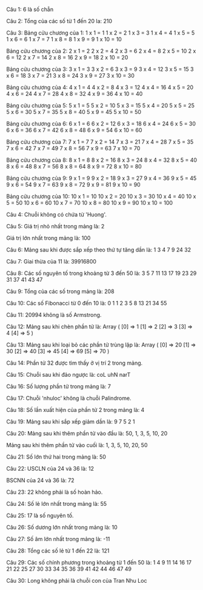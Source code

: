 Câu 1: 6 là số chẵn

Câu 2: Tổng của các số từ 1 đến 20 la: 210

Câu 3: Bảng cửu chương của 1:
1 x 1 = 1
1 x 2 = 2
1 x 3 = 3
1 x 4 = 4
1 x 5 = 5
1 x 6 = 6
1 x 7 = 7
1 x 8 = 8
1 x 9 = 9
1 x 10 = 10

Bảng cửu chương của 2:
2 x 1 = 2
2 x 2 = 4
2 x 3 = 6
2 x 4 = 8
2 x 5 = 10
2 x 6 = 12
2 x 7 = 14
2 x 8 = 16
2 x 9 = 18
2 x 10 = 20

Bảng cửu chương của 3:
3 x 1 = 3
3 x 2 = 6
3 x 3 = 9
3 x 4 = 12
3 x 5 = 15
3 x 6 = 18
3 x 7 = 21
3 x 8 = 24
3 x 9 = 27
3 x 10 = 30

Bảng cửu chương của 4:
4 x 1 = 4
4 x 2 = 8
4 x 3 = 12
4 x 4 = 16
4 x 5 = 20
4 x 6 = 24
4 x 7 = 28
4 x 8 = 32
4 x 9 = 36
4 x 10 = 40

Bảng cửu chương của 5:
5 x 1 = 5
5 x 2 = 10
5 x 3 = 15
5 x 4 = 20
5 x 5 = 25
5 x 6 = 30
5 x 7 = 35
5 x 8 = 40
5 x 9 = 45
5 x 10 = 50

Bảng cửu chương của 6:
6 x 1 = 6
6 x 2 = 12
6 x 3 = 18
6 x 4 = 24
6 x 5 = 30
6 x 6 = 36
6 x 7 = 42
6 x 8 = 48
6 x 9 = 54
6 x 10 = 60

Bảng cửu chương của 7:
7 x 1 = 7
7 x 2 = 14
7 x 3 = 21
7 x 4 = 28
7 x 5 = 35
7 x 6 = 42
7 x 7 = 49
7 x 8 = 56
7 x 9 = 63
7 x 10 = 70

Bảng cửu chương của 8:
8 x 1 = 8
8 x 2 = 16
8 x 3 = 24
8 x 4 = 32
8 x 5 = 40
8 x 6 = 48
8 x 7 = 56
8 x 8 = 64
8 x 9 = 72
8 x 10 = 80

Bảng cửu chương của 9:
9 x 1 = 9
9 x 2 = 18
9 x 3 = 27
9 x 4 = 36
9 x 5 = 45
9 x 6 = 54
9 x 7 = 63
9 x 8 = 72
9 x 9 = 81
9 x 10 = 90

Bảng cửu chương của 10:
10 x 1 = 10
10 x 2 = 20
10 x 3 = 30
10 x 4 = 40
10 x 5 = 50
10 x 6 = 60
10 x 7 = 70
10 x 8 = 80
10 x 9 = 90
10 x 10 = 100


Câu 4: Chuỗi không có chứa từ 'Huong'.

Câu 5: Giá trị nhỏ nhất trong mảng là: 2

Giá trị lớn nhất trong mảng là: 100

Câu 6: Mảng sau khi được sắp xếp theo thứ tự tăng dần là: 1 3 4 7 9 24 32

Câu 7: Giai thừa của 11 là: 39916800

Câu 8: Các số nguyên tố trong khoảng từ 3 đến 50 là: 3 5 7 11 13 17 19 23 29 31 37 41 43 47

Câu 9: Tổng của các số trong mảng là: 208

Câu 10: Các số Fibonacci từ 0 đến 10 là: 0 1 1 2 3 5 8 13 21 34 55

Câu 11: 20994 không là số Armstrong.

Câu 12: Mảng sau khi chèn phần tử là: Array ( [0] => 1 [1] => 2 [2] => 3 [3] => 4 [4] => 5 )

Câu 13: Mảng sau khi loại bỏ các phần tử trùng lặp là: Array ( [0] => 20 [1] => 30 [2] => 40 [3] => 45 [4] => 69 [5] => 70 )

Câu 14: Phần tử 32 được tìm thấy ở vị trí 2 trong mảng.

Câu 15: Chuỗi sau khi đảo ngược là: coL uhN narT

Câu 16: Số lượng phần tử trong mảng là: 7

Câu 17: Chuỗi 'nhuloc' không là chuỗi Palindrome.

Câu 18: Số lần xuất hiện của phần tử 2 trong mảng là: 4

Câu 19: Mảng sau khi sắp xếp giảm dần là: 9 7 5 2 1

Câu 20: Mảng sau khi thêm phần tử vào đầu là: 50, 1, 3, 5, 10, 20

Mảng sau khi thêm phần tử vào cuối là: 1, 3, 5, 10, 20, 50

Câu 21: Số lớn thứ hai trong mảng là: 50

Câu 22: USCLN của 24 và 36 là: 12

BSCNN của 24 và 36 là: 72

Câu 23: 22 không phải là số hoàn hảo.

Câu 24: Số lẻ lớn nhất trong mảng là: 55

Câu 25: 17 là số nguyên tố.

Câu 26: Số dương lớn nhất trong mảng là: 10

Câu 27: Số âm lớn nhất trong mảng là: -11

Câu 28: Tổng các số lẻ từ 1 đến 22 là: 121

Câu 29: Các số chính phương trong khoảng từ 1 đến 50 là: 1 4 9 11 14 16 17 21 22 25 27 30 33 34 35 36 39 41 42 44 46 47 49

Câu 30: Long không phải là chuỗi con của Tran Nhu Loc
